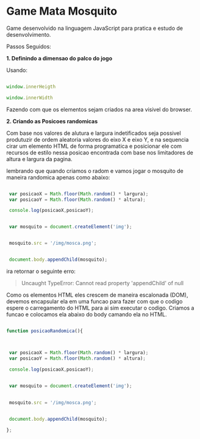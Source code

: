 # Game Mata Mosquito


Game desenvolvido na linguagem JavaScript para pratica e estudo de desenvolvimento. 

Passos Seguidos:

**1. Definindo a dimensao do palco do jogo**

Usando:

```JavaScript

window.innerHeigth

window.innerWidth

```

Fazendo com que os elementos sejam criados na area visivel do browser.

**2. Criando as Posicoes randomicas**

Com base nos valores de alutura e largura indetificados seja possivel produtuzir de ordem aleatoria valores do eixo X e eixo Y, e na sequencia cirar um elemento HTML de forma programatica e posicionar ele com recursos de estilo nessa posicao encontrada com base nos limitadores de altura e largura da pagina.

lembrando que quando criamos o radom e vamos jogar o mosquito de maneira randomica apenas como abaixo:

```JavaScript

 var posicaoX = Math.floor(Math.random() * largura);  
 var posicaoY = Math.floor(Math.random() * altura);

 console.log(posicaoX,posicaoY);


 var mosquito = document.createElement('img'); 


 mosquito.src = '/img/mosca.png';


 document.body.appendChild(mosquito);

```
 ira retornar o seguinte erro:

 > Uncaught TypeError: Cannot read property 'appendChild' of null

Como os elementos HTML eles crescem de maneira escalonada (DOM), devemos encapsular ela em uma funcao para fazer com que o codigo espere o carregamento do HTML para ai sim executar o codigo. Criamos a funcao e colocamos ela abaixo do body camando ela no HTML. 


```JavaScript

function posicaoRandomica(){



 var posicaoX = Math.floor(Math.random() * largura);  
 var posicaoY = Math.floor(Math.random() * altura);

 console.log(posicaoX,posicaoY);

 
 var mosquito = document.createElement('img'); 

 
 mosquito.src = '/img/mosca.png';


 document.body.appendChild(mosquito);

};


```

